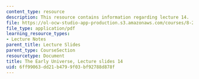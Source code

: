 ```yaml
---
content_type: resource
description: This resource contains information regarding lecture 14.
file: https://ol-ocw-studio-app-production.s3.amazonaws.com/courses/8-286-the-early-universe-fall-2013/6ff99063dd21b4799f03bf92788d878f_MIT8_286F13_lec14.pdf
file_type: application/pdf
learning_resource_types:
- Lecture Notes
parent_title: Lecture Slides
parent_type: CourseSection
resourcetype: Document
title: The Early Universe, Lecture slides 14
uid: 6ff99063-dd21-b479-9f03-bf92788d878f
---
```

